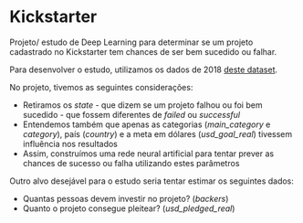 # Kickstarter
Projeto/ estudo de Deep Learning para determinar se um projeto cadastrado no Kickstarter tem chances de ser bem sucedido ou falhar.

Para desenvolver o estudo, utilizamos os dados de 2018 [deste dataset](https://www.kaggle.com/kromel/kickstarter-successful-vs-failed).

No projeto, tivemos as seguintes considerações:
- Retiramos os *state* - que dizem se um projeto falhou ou foi bem sucedido - que fossem diferentes de *failed* ou *successful*
- Entendemos também que apenas as categorias (*main_category* e *category*), país (*country*) e a meta em dólares (*usd_goal_real*) tivessem influência nos resultados
- Assim, construímos uma rede neural artificial para tentar prever as chances de sucesso ou falha utilizando estes parâmetros

Outro alvo desejável para o estudo seria tentar estimar os seguintes dados:
- Quantas pessoas devem investir no projeto? (*backers*)
- Quanto o projeto consegue pleitear? (*usd_pledged_real*)